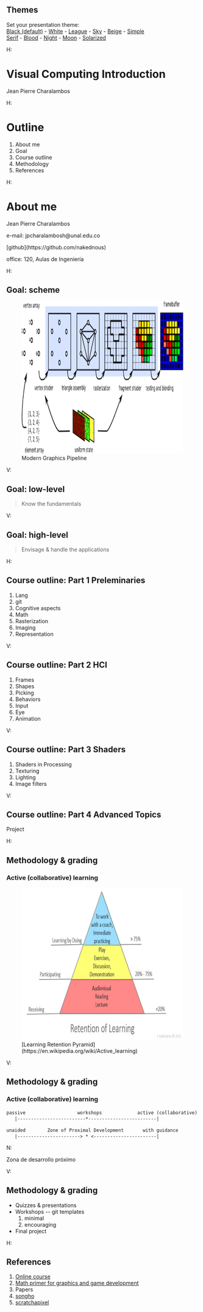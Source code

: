 <section id="themes">
	<h2>Themes</h2>
		<p>
			Set your presentation theme: <br>
			<!-- Hacks to swap themes after the page has loaded. Not flexible and only intended for the reveal.js demo deck. -->
                        <a href="#" onclick="document.getElementById('theme').setAttribute('href','css/theme/black.css'); return false;">Black (default)</a> -
			<a href="#" onclick="document.getElementById('theme').setAttribute('href','css/theme/white.css'); return false;">White</a> -
			<a href="#" onclick="document.getElementById('theme').setAttribute('href','css/theme/league.css'); return false;">League</a> -
			<a href="#" onclick="document.getElementById('theme').setAttribute('href','css/theme/sky.css'); return false;">Sky</a> -
			<a href="#" onclick="document.getElementById('theme').setAttribute('href','css/theme/beige.css'); return false;">Beige</a> -
			<a href="#" onclick="document.getElementById('theme').setAttribute('href','css/theme/simple.css'); return false;">Simple</a> <br>
			<a href="#" onclick="document.getElementById('theme').setAttribute('href','css/theme/serif.css'); return false;">Serif</a> -
			<a href="#" onclick="document.getElementById('theme').setAttribute('href','css/theme/blood.css'); return false;">Blood</a> -
			<a href="#" onclick="document.getElementById('theme').setAttribute('href','css/theme/night.css'); return false;">Night</a> -
			<a href="#" onclick="document.getElementById('theme').setAttribute('href','css/theme/moon.css'); return false;">Moon</a> -
			<a href="#" onclick="document.getElementById('theme').setAttribute('href','css/theme/solarized.css'); return false;">Solarized</a>
		</p>
</section>

H:

# Visual Computing Introduction

Jean Pierre Charalambos

H:

# Outline

1. About me <!-- .element: class="fragment" data-fragment-index="1"-->
2. Goal <!-- .element: class="fragment" data-fragment-index="2"-->
3. Course outline <!-- .element: class="fragment" data-fragment-index="3"-->
4. Methodology <!-- .element: class="fragment" data-fragment-index="4"-->
5. References <!-- .element: class="fragment" data-fragment-index="5"-->

H:

# About me

Jean Pierre Charalambos
<p>
e-mail: jpcharalambosh@unal.edu.co
<p>
[github](https://github.com/nakednous)
<p>
office: 120, Aulas de Ingeniería

H:

## Goal: scheme

<figure>
    <img height='400' src='fig/pipeline.png' />
    <figcaption>Modern Graphics Pipeline</figcaption>
</figure>

V:

## Goal: low-level

> Know the fundamentals

V:

## Goal: high-level

> Envisage & handle the applications

H:

## Course outline: Part 1 Preleminaries

1. Lang
2. git
3. Cognitive aspects
4. Math
5. Rasterization
6. Imaging
7. Representation

V:

## Course outline: Part 2 HCI

1. Frames
2. Shapes
3. Picking
4. Behaviors
5. Input
6. Eye
7. Animation

V:

## Course outline: Part 3 Shaders

1. Shaders in Processing
2. Texturing
3. Lighting
4. Image filters

V:

## Course outline: Part 4 Advanced Topics

Project

H:

## Methodology & grading
### Active (collaborative) learning

<figure>
    <img height="400" src="fig/lrp.jpg">
    <figcaption>[Learning Retention Pyramid](https://en.wikipedia.org/wiki/Active_learning)</figcaption>
</figure>

V:

## Methodology & grading
### Active (collaborative) learning
               
    passive                   workshops             active (collaborative)
       |-------------------------*-------------------------|
<!-- .element: class="fragment" data-fragment-index="1"-->
            
    unaided        Zone of Proximal Development       with guidance
       |-----------------------> * <-----------------------|
<!-- .element: class="fragment" data-fragment-index="2"-->
                
N:

Zona de desarrollo próximo
               
V:

## Methodology & grading

* Quizzes & presentations
* Workshops -- git templates
    1. minimal
    2. encouraging
* Final project

H:

## References

1. [Online course](https://github.com/VisualComputing)
2. [Math primer for graphics and game development](https://tfetimes.com/wp-content/uploads/2015/04/F.Dunn-I.Parberry-3D-Math-Primer-for-Graphics-and-Game-Development.pdf)
3. Papers
4. [songho](http://www.songho.ca/opengl/)
5. [scratchapixel](https://www.scratchapixel.com/)
